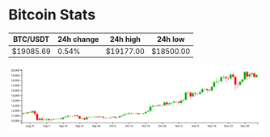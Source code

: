 # Bitcoin Stats

BTC/USDT|24h change|24h high|24h low|
|---|---|---|---|
|$19085.69|0.54%|$19177.00|$18500.00|

<img src="./chart.svg">
